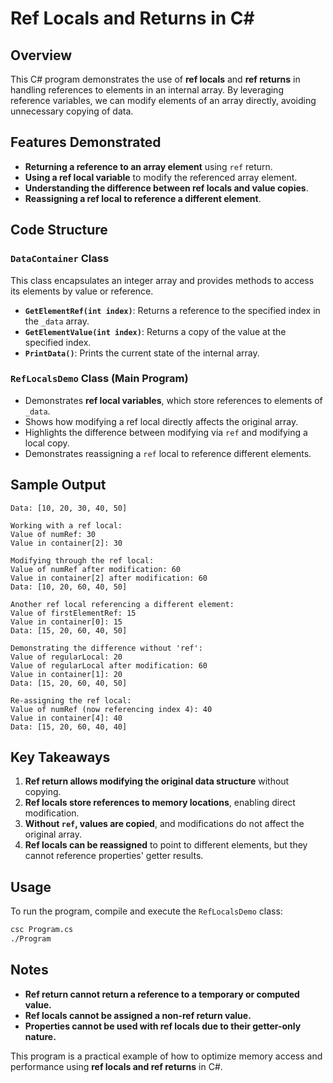 # Ref Locals and Returns in C#

## Overview

This C# program demonstrates the use of **ref locals** and **ref returns** in handling references to elements in an internal array. By leveraging reference variables, we can modify elements of an array directly, avoiding unnecessary copying of data.

## Features Demonstrated

- **Returning a reference to an array element** using `ref` return.
- **Using a ref local variable** to modify the referenced array element.
- **Understanding the difference between ref locals and value copies**.
- **Reassigning a ref local to reference a different element**.

## Code Structure

### `DataContainer` Class

This class encapsulates an integer array and provides methods to access its elements by value or reference.

- **`GetElementRef(int index)`**: Returns a reference to the specified index in the `_data` array.
- **`GetElementValue(int index)`**: Returns a copy of the value at the specified index.
- **`PrintData()`**: Prints the current state of the internal array.

### `RefLocalsDemo` Class (Main Program)

- Demonstrates **ref local variables**, which store references to elements of `_data`.
- Shows how modifying a ref local directly affects the original array.
- Highlights the difference between modifying via `ref` and modifying a local copy.
- Demonstrates reassigning a `ref` local to reference different elements.

## Sample Output

```
Data: [10, 20, 30, 40, 50]

Working with a ref local:
Value of numRef: 30
Value in container[2]: 30

Modifying through the ref local:
Value of numRef after modification: 60
Value in container[2] after modification: 60
Data: [10, 20, 60, 40, 50]

Another ref local referencing a different element:
Value of firstElementRef: 15
Value in container[0]: 15
Data: [15, 20, 60, 40, 50]

Demonstrating the difference without 'ref':
Value of regularLocal: 20
Value of regularLocal after modification: 60
Value in container[1]: 20
Data: [15, 20, 60, 40, 50]

Re-assigning the ref local:
Value of numRef (now referencing index 4): 40
Value in container[4]: 40
Data: [15, 20, 60, 40, 40]
```

## Key Takeaways

1. **Ref return allows modifying the original data structure** without copying.
2. **Ref locals store references to memory locations**, enabling direct modification.
3. **Without `ref`, values are copied**, and modifications do not affect the original array.
4. **Ref locals can be reassigned** to point to different elements, but they cannot reference properties' getter results.

## Usage

To run the program, compile and execute the `RefLocalsDemo` class:

```sh
csc Program.cs
./Program
```

## Notes

- **Ref return cannot return a reference to a temporary or computed value.**
- **Ref locals cannot be assigned a non-ref return value.**
- **Properties cannot be used with ref locals due to their getter-only nature.**

This program is a practical example of how to optimize memory access and performance using **ref locals and ref returns** in C#.
